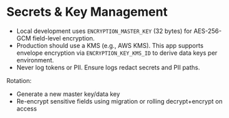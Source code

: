# Secrets & Key Management

- Local development uses `ENCRYPTION_MASTER_KEY` (32 bytes) for AES-256-GCM field-level encryption.
- Production should use a KMS (e.g., AWS KMS). This app supports envelope encryption via `ENCRYPTION_KEY_KMS_ID` to derive data keys per environment.
- Never log tokens or PII. Ensure logs redact secrets and PII paths.

Rotation:
- Generate a new master key/data key
- Re-encrypt sensitive fields using migration or rolling decrypt+encrypt on access
